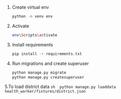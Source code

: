1. Create virtual env
	```sh
	python -m venv env
	```
2. Activate
	```sh
	env\Scripts\activate
	```

3. Install requirements
	```sh
	pip install -r requirements.txt
	```

4. Run migrations and create superuser
	```sh
	python manage.py migrate
	python manage.py createsuperuser
	```


5.To load district data
    ```sh 
    python manage.py loaddata health_worker/fixtures/district.json
    ```
